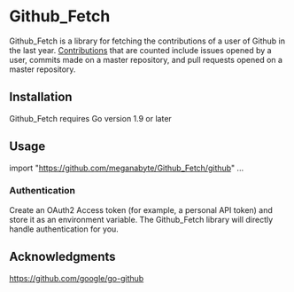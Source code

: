 # Github_Fetch
Github_Fetch is a library for fetching the contributions of a user of Github in the last year. <a href="https://help.github.com/en/articles/why-are-my-contributions-not-showing-up-on-my-profile">Contributions</a> that are counted include issues opened by a user, commits made on a master repository, and pull requests opened on a master repository. 

## Installation
Github_Fetch requires Go version 1.9 or later

## Usage
import "https://github.com/meganabyte/Github_Fetch/github" ...

### Authentication
Create an OAuth2 Access token (for example, a personal API token) and store it as an environment variable. The Github_Fetch library will directly handle authentication for you.

## Acknowledgments
https://github.com/google/go-github

